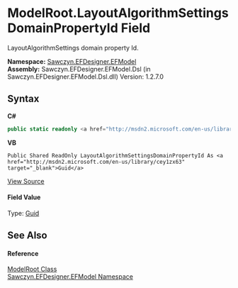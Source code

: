 # ModelRoot.LayoutAlgorithmSettingsDomainPropertyId Field
 

LayoutAlgorithmSettings domain property Id.

**Namespace:**&nbsp;<a href="N_Sawczyn_EFDesigner_EFModel">Sawczyn.EFDesigner.EFModel</a><br />**Assembly:**&nbsp;Sawczyn.EFDesigner.EFModel.Dsl (in Sawczyn.EFDesigner.EFModel.Dsl.dll) Version: 1.2.7.0

## Syntax

**C#**<br />
``` C#
public static readonly <a href="http://msdn2.microsoft.com/en-us/library/cey1zx63" target="_blank">Guid</a> LayoutAlgorithmSettingsDomainPropertyId
```

**VB**<br />
``` VB
Public Shared ReadOnly LayoutAlgorithmSettingsDomainPropertyId As <a href="http://msdn2.microsoft.com/en-us/library/cey1zx63" target="_blank">Guid</a>
```

<a href="https://github.com/msawczyn/EFDesigner/tree/master/src/Dsl/CustomCode/Partials/ModelRoot.cs" title="View the source code">View Source</a><br />

#### Field Value
Type: <a href="http://msdn2.microsoft.com/en-us/library/cey1zx63" target="_blank">Guid</a>

## See Also


#### Reference
<a href="T_Sawczyn_EFDesigner_EFModel_ModelRoot">ModelRoot Class</a><br /><a href="N_Sawczyn_EFDesigner_EFModel">Sawczyn.EFDesigner.EFModel Namespace</a><br />